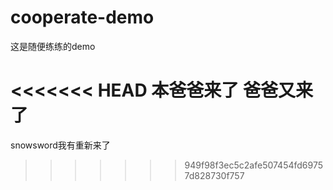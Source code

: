# cooperate-demo
这是随便练练的demo

<<<<<<< HEAD
本爸爸来了
爸爸又来了
=======
snowsword我有重新来了
>>>>>>> 949f98f3ec5c2afe507454fd69757d828730f757
